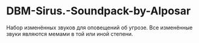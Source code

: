 # DBM-Sirus.-Soundpack-by-Alposar
Набор изменённых звуков для оповещений об угрозе. Все изменённые звуки являются мемами в той или иной степени.
